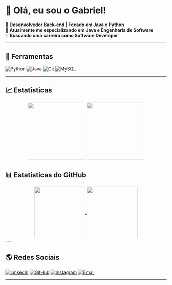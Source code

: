# 👋 Olá, eu sou o Gabriel! 

🚀 **Desenvolvedor Back-end | Focado em Java e Python**  
🎯 **Atualmente me especializando em Java e Engenharia de Software**  
💡 **Buscando uma carreira como Software Developer**  

---

## 🚀 Ferramentas  
![Python](https://img.shields.io/badge/Python-3776AB?style=for-the-badge&logo=python&logoColor=white)
![Java](https://img.shields.io/badge/Java-ED8B00?style=for-the-badge&logo=java&logoColor=white)
![Git](https://img.shields.io/badge/Git-F05032?style=for-the-badge&logo=git&logoColor=white)
![MySQL](https://img.shields.io/badge/MySQL-005C84?style=for-the-badge&logo=mysql&logoColor=white)

---

## 📈 Estatísticas  
<div align="center">
  <img height="180em" src="https://github-readme-stats.vercel.app/api?username=Gabrielnnunes007&show_icons=true&theme=tokyonight"/>
  <img height="180em" src="https://github-readme-streak-stats.herokuapp.com/?user=Gabrielnnunes007&theme=tokyonight"/>
</div>

## 📊 Estatísticas do GitHub
<div align="center">
  <a href="https://github.com/Gabrielnnunes007">
    <img align="center" height="160em" src="https://github-readme-stats.vercel.app/api?username=Gabrielnnunes007&show_icons=true&theme=calm_pink&include_all_commits=true&count_private=true"/>
    <img align="center" height="160em" src="https://github-readme-stats.vercel.app/api/top-langs/?username=Gabrielnnunes007&layout=compact&langs_count=16&theme=calm_pink"/>
  </a>
</div>
---

## 🌎 Redes Sociais
[![LinkedIn](https://img.shields.io/badge/LinkedIn-blue?style=for-the-badge&logo=linkedin)](https://www.linkedin.com/in/gabriel-nunes-33b408258/)
[![GitHub](https://img.shields.io/badge/GitHub-black?style=for-the-badge&logo=github)](https://github.com/Gabrielnnunes007)
[![Instagram](https://img.shields.io/badge/Instagram-E4405F?style=for-the-badge&logo=instagram&logoColor=white)](https://www.instagram.com/gabriel__nnunes)
[![Email](https://img.shields.io/badge/Email-D14836?style=for-the-badge&logo=gmail&logoColor=white)](gabsgab1234@gmail.com)

---
